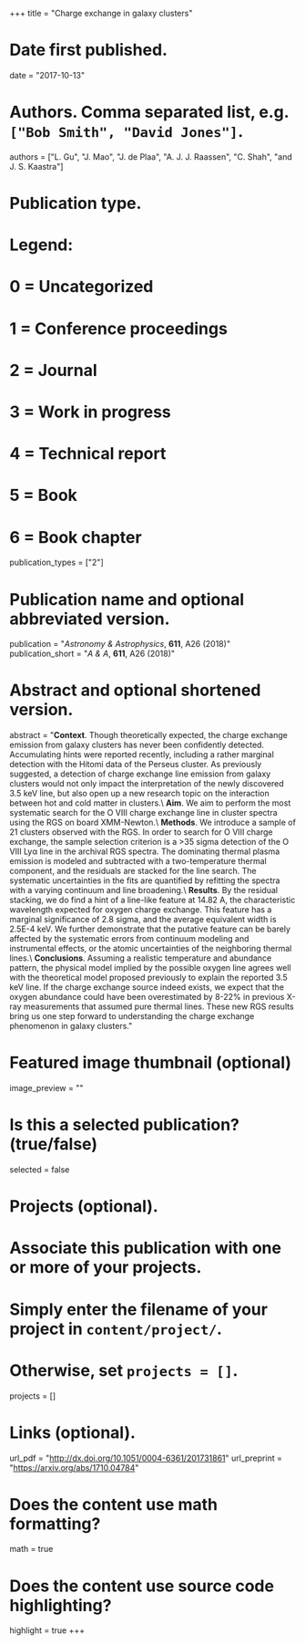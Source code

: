 +++
title = "Charge exchange in galaxy clusters"

# Date first published.
date = "2017-10-13"

# Authors. Comma separated list, e.g. `["Bob Smith", "David Jones"]`.
authors = ["L. Gu", "J. Mao", "J. de Plaa", "A. J. J. Raassen", "C. Shah", "and J. S. Kaastra"]

# Publication type.
# Legend:
# 0 = Uncategorized
# 1 = Conference proceedings
# 2 = Journal
# 3 = Work in progress
# 4 = Technical report
# 5 = Book
# 6 = Book chapter
publication_types = ["2"]

# Publication name and optional abbreviated version.
publication = "*Astronomy & Astrophysics*, **611**, A26 (2018)"
publication_short = "*A & A*, **611**, A26 (2018)"

# Abstract and optional shortened version.
abstract = "**Context**. Though theoretically expected, the charge exchange emission from galaxy clusters has never been confidently detected. Accumulating hints were reported recently, including a rather marginal detection with the Hitomi data of the Perseus cluster. As previously suggested, a detection of charge exchange line emission from galaxy clusters would not only impact the interpretation of the newly discovered 3.5 keV line, but also open up a new research topic on the interaction between hot and cold matter in clusters.\\
**Aim**. We aim to perform the most systematic search for the O VIII charge exchange line in cluster spectra using the RGS on board XMM-Newton.\\
**Methods**. We introduce a sample of 21 clusters observed with the RGS. In order to search for O VIII charge exchange, the sample selection criterion is a >35 sigma detection of the O VIII Lyα line in the archival RGS spectra. The dominating thermal plasma emission is modeled and subtracted with a two-temperature thermal component, and the residuals are stacked for the line search. The systematic uncertainties in the fits are quantified by refitting the spectra with a varying continuum and line broadening.\\
**Results**. By the residual stacking, we do find a hint of a line-like feature at 14.82 A, the characteristic wavelength expected for oxygen charge exchange. This feature has a marginal significance of 2.8 sigma, and the average equivalent width is 2.5E-4 keV. We further demonstrate that the putative feature can be barely affected by the systematic errors from continuum modeling and instrumental effects, or the atomic uncertainties of the neighboring thermal lines.\\
**Conclusions**. Assuming a realistic temperature and abundance pattern, the physical model implied by the possible oxygen line agrees well with the theoretical model proposed previously to explain the reported 3.5 keV line. If the charge exchange source indeed exists, we expect that the oxygen abundance could have been overestimated by 8-22% in previous X-ray measurements that assumed pure thermal lines. These new RGS results bring us one step forward to understanding the charge exchange phenomenon in galaxy clusters."

# Featured image thumbnail (optional)
image_preview = ""

# Is this a selected publication? (true/false)
selected = false

# Projects (optional).
#   Associate this publication with one or more of your projects.
#   Simply enter the filename of your project in `content/project/`.
#   Otherwise, set `projects = []`.
projects = []

# Links (optional).
url_pdf = "http://dx.doi.org/10.1051/0004-6361/201731861"
url_preprint = "https://arxiv.org/abs/1710.04784"

# Does the content use math formatting?
math = true

# Does the content use source code highlighting?
highlight = true
+++
